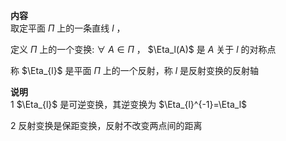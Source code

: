 **内容**  
取定平面 $\Pi$ 上的一条直线 $l$ ，  
  
定义 $\Pi$ 上的一个变换: $\forall\ A\in\Pi$ ， $\Eta_l(A)$ 是 $A$ 关于 $l$ 的对称点  
  
称 $\Eta_{l}$ 是平面 $\Pi$ 上的一个反射，称 $l$ 是反射变换的反射轴  
  
**说明**  
1 $\Eta_{l}$ 是可逆变换，其逆变换为 $\Eta_{l}^{-1}=\Eta_l$  
  
2 反射变换是保距变换，反射不改变两点间的距离  
